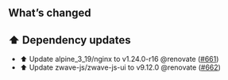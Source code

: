 ## What’s changed

## ⬆️ Dependency updates

- ⬆️ Update alpine_3_19/nginx to v1.24.0-r16 @renovate ([#661](https://github.com/hassio-addons/addon-zwave-js-ui/pull/661))
- ⬆️ Update zwave-js/zwave-js-ui to v9.12.0 @renovate ([#662](https://github.com/hassio-addons/addon-zwave-js-ui/pull/662))
